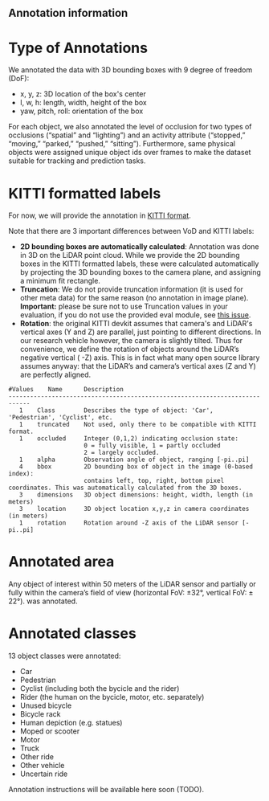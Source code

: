 ## Annotation information

# Type of Annotations
We annotated the data with 3D bounding boxes with 9 degree of freedom (DoF):
* x, y, z: 3D location of the box's center 
* l, w, h: length, width, height of the box
* yaw, pitch, roll: orientation of the box

For each object, we also annotated the level of occlusion for two types of occlusions (“spatial” and “lighting”) and an activity attribute (“stopped,” “moving,” “parked,” “pushed,” “sitting”). 
Furthermore, same physical objects were assigned unique object ids over frames to make the dataset suitable for tracking and prediction tasks. 


# KITTI formatted labels
For now, we will provide the annotation in [KITTI format](https://github.com/bostondiditeam/kitti/blob/master/resources/devkit_object/readme.txt).

Note that there are 3 important differences between VoD and KITTI labels:
- **2D bounding boxes are automatically calculated**: Annotation was done in 3D on the LiDAR point cloud. While we provide the 2D bounding boxes in the KITTI formatted labels, these were calculated automatically by projecting the 3D bounding boxes to the camera plane, and assigning a minimum fit rectangle.
- **Truncation**: We do not provide truncation information (it is used for other meta data) for the same reason (no annotation in image plane). **Important:** please be sure not to use Truncation values in your evaluation, if you do not use the provided eval module, see [this issue](https://gitlab.tudelft.nl/intelligent-vehicles/view-of-delft-dataset/-/issues/27).
- **Rotation**: the original KITTI devkit assumes that camera's and LiDAR's vertical axes (Y and Z) are parallel, just pointing to different directions. In our research vehicle however, the camera is slightly tilted. Thus for convenience, we define the rotation of objects around the LiDAR’s negative vertical ( -Z) axis. This is in fact what many open source library assumes anyway: that the LiDAR’s and camera’s vertical axes (Z and Y) are perfectly aligned.

```
#Values    Name      Description
----------------------------------------------------------------------------
   1    Class        Describes the type of object: 'Car', 'Pedestrian', 'Cyclist', etc.
   1    truncated    Not used, only there to be compatible with KITTI format.
   1    occluded     Integer (0,1,2) indicating occlusion state:
                     0 = fully visible, 1 = partly occluded
                     2 = largely occluded.
   1    alpha        Observation angle of object, ranging [-pi..pi]
   4    bbox         2D bounding box of object in the image (0-based index):
                     contains left, top, right, bottom pixel coordinates. This was automatically calculated from the 3D boxes.
   3    dimensions   3D object dimensions: height, width, length (in meters)
   3    location     3D object location x,y,z in camera coordinates (in meters)
   1    rotation     Rotation around -Z axis of the LiDAR sensor [-pi..pi]
```

# Annotated area
Any object of interest within 50 meters of the LiDAR sensor and partially or fully within the camera’s field of view (horizontal FoV: ±32°, vertical FoV: ± 22°). 
was annotated.

# Annotated classes
13 object classes were annotated:
- Car
- Pedestrian
- Cyclist (including both the bycicle and the rider)
- Rider (the human on the bycicle, motor, etc. separately)
- Unused bicycle
- Bicycle rack
- Human depiction (e.g. statues)
- Moped or scooter
- Motor
- Truck
- Other ride
- Other vehicle
- Uncertain ride

Annotation instructions will be available here soon (TODO).
